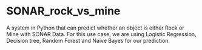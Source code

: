 # SONAR_rock_vs_mine

A system in Python that can predict whether an object is either Rock or Mine with SONAR Data. For this use case, we are using Logistic Regression, Decision tree, Random Forest and Naive Bayes for our prediction. 
